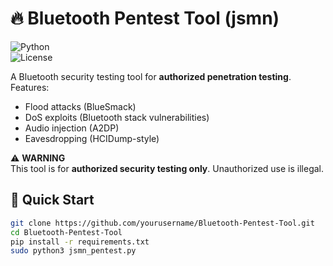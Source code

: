 # 🔥 Bluetooth Pentest Tool (jsmn)  
![Python](https://img.shields.io/badge/Python-3.8%2B-blue)  
![License](https://img.shields.io/badge/License-MIT-green)  





A Bluetooth security testing tool for **authorized penetration testing**. Features:  
- Flood attacks (BlueSmack)  
- DoS exploits (Bluetooth stack vulnerabilities)  
- Audio injection (A2DP)  
- Eavesdropping (HCIDump-style)




⚠️ **WARNING**  
This tool is for **authorized security testing only**. Unauthorized use is illegal.  





## 🚀 Quick Start  
```bash
git clone https://github.com/yourusername/Bluetooth-Pentest-Tool.git  
cd Bluetooth-Pentest-Tool  
pip install -r requirements.txt  
sudo python3 jsmn_pentest.py  





